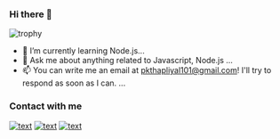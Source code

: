 ### Hi there 👋

![trophy](https://github-profile-trophy.vercel.app/?username=pkthapliyal)


- 🌱 I’m currently learning Node.js...
- 💬 Ask me about anything related to Javascript, Node.js ...
- 📫 You can write me an email at pkthapliyal101@gmail.com! I'll try to respond as soon as I can. ...

### Contact with me 

[![text](https://img.shields.io/badge/GitHub-100000?style=for-the-badge&logo=github&logoColor=white)](https://github.com/pkthapliyal)
[![text](https://img.shields.io/badge/LinkedIn-0077B5?style=for-the-badge&logo=linkedin&logoColor=white)](https://www.linkedin.com/in/pkthapliyal) [![text](https://img.shields.io/badge/Portfolio-%23000000.svg?style=for-the-badge&logo=firefox&logoColor=#FF7139)](https://pkthapliyal.github.io)

